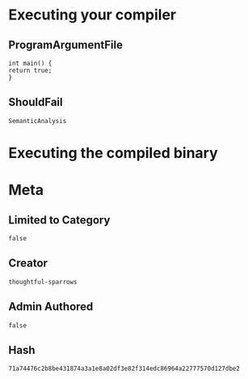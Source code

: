 # Executing your compiler

## ProgramArgumentFile

```
int main() {
return true;
}
```

## ShouldFail

```
SemanticAnalysis
```

# Executing the compiled binary

# Meta

## Limited to Category

```
false
```

## Creator

```
thoughtful-sparrows
```

## Admin Authored

```
false
```

## Hash

```
71a74476c2b8be431874a3a1e8a02df3e82f314edc86964a22777570d127dbe2
```
